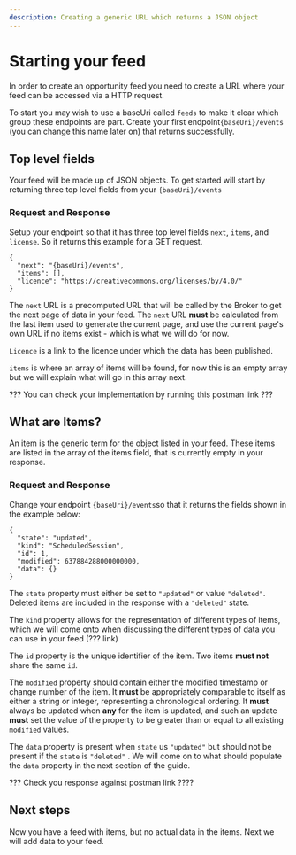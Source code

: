 ```yaml
---
description: Creating a generic URL which returns a JSON object
---
```


# Starting your feed

In order to create an opportunity feed you need to create a URL where your feed can be accessed via a HTTP request.

To start you may wish to use a baseUri called `feeds` to make it clear which group these endpoints are part. Create your first endpoint`{baseUri}/events` (you can change this name later on) that returns successfully.&#x20;

## Top level fields

Your feed will be made up of JSON objects. To get started will start by returning three top level fields from your `{baseUri}/events`

### Request and Response

Setup your endpoint so that it has three top level fields `next`, `items`, and `license`. So it returns this example for a GET request.

```
{
  "next": "{baseUri}/events",
  "items": [],
  "licence": "https://creativecommons.org/licenses/by/4.0/"
}  
```

The `next` URL is a precomputed URL that will be called by the Broker to get the next page of data in your feed. The `next` URL **must** be calculated from the last item used to generate the current page, and use the current page's own URL if no items exist - which is what we will do for now.

`Licence` is a link to the licence under which the data has been published.

`items` is where an array of items will be found, for now this is an empty array but we will explain what will go in this array next.&#x20;

??? You can check your implementation by running this postman link ???

## What are Items?

An item is the generic term for the object listed in your feed. These items are listed in the array of the items field, that is currently empty in your response.

### Request and Response

Change your endpoint `{baseUri}/events`so that it returns the fields shown in the example below:

```
{
  "state": "updated",
  "kind": "ScheduledSession",
  "id": 1,
  "modified": 637884288000000000,
  "data": {}
}
```

The `state` property must either be set to `"updated"` or value `"deleted"`. Deleted items are included in the response with a `"deleted"` state.

The `kind` property allows for the representation of different types of items, which we will come onto when discussing the different types of data you can use in your feed (??? link)

The `id` property is the unique identifier of the item. Two items **must not** share the same `id`.&#x20;

The `modified` property should contain either the modified timestamp or change number of the item. It **must** be appropriately comparable to itself as either a string or integer, representing a chronological ordering. It **must** always be updated when **any** for the item is updated, and such an update **must** set the value of the property to be greater than or equal to all existing `modified` values.&#x20;

The `data` property is present when `state` us `"updated"` but should not be present if the `state` is `"deleted"` . We will come on to what should populate the `data` property in the next section of the guide.

??? Check you response against postman link ????

## Next steps

Now you have a feed with items, but no actual data in the items. Next we will add data to your feed.
